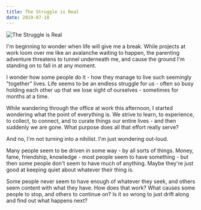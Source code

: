 ```yaml
---
title: The Struggle is Real
date: 2019-07-18
---
```


![The Struggle is Real](https://source.unsplash.com/s9CC2SKySJM/1600x900)

I'm beginning to wonder when life will give me a break. While projects at work loom over me like an avalanche waiting to happen, the parenting adventure threatens to tunnel underneath me, and cause the ground I'm standing on to fall in at any moment.

I wonder how some people do it - how they manage to live such seemingly "together" lives. Life seems to be an endless struggle for us - often so busy holding each other up that we lose sight of ourselves - sometimes for months at a time.

While wandering through the office at work this afternoon, I started wondering what the point of everything is. We strive to learn, to experience, to collect, to connect, and to curate things our entire lives - and then suddenly we are gone. What purpose does all that effort really serve? 

And no, I'm not turning into a nihilist. I'm just wondering out-loud.

Many people seem to be driven in some way - by all sorts of things. Money, fame, friendship, knowledge - most people seem to have something - but then some people don't seem to have much of anything. Maybe they're just good at keeping quiet about whatever their thing is.

Some people never seem to have enough of whatever they seek, and others seem content with what they have. How does that work? What causes some people to stop, and others to continue on? Is it so wrong to just drift along and find out what happens next?